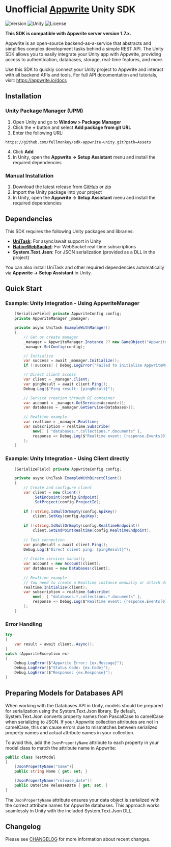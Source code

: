 # Unofficial [Appwrite](https://github.com/appwrite/appwrite) Unity SDK

![Version](https://img.shields.io/badge/api%20version-1.7.4-blue.svg?style=flat-square)
![Unity](https://img.shields.io/badge/Unity-2021.3+-blue.svg)
![License](https://img.shields.io/github/license/fellmonkey/sdk-appwrite-unity.svg?style=flat-square)

**This SDK is compatible with Appwrite server version 1.7.x.**

Appwrite is an open-source backend-as-a-service that abstracts and simplifies complex development tasks behind a simple REST API. The Unity SDK allows you to easily integrate your Unity app with Appwrite, providing access to authentication, databases, storage, real-time features, and more.

Use this SDK to quickly connect your Unity project to Appwrite and interact with all backend APIs and tools. For full API documentation and tutorials, visit: https://appwrite.io/docs


## Installation

### Unity Package Manager (UPM)

1. Open Unity and go to **Window > Package Manager**
2. Click the **+** button and select **Add package from git URL**
3. Enter the following URL: 
```
https://github.com/fellmonkey/sdk-appwrite-unity.git?path=Assets
```
4. Click **Add**
5. In Unity, open the **Appwrite → Setup Assistant** menu and install the required dependencies

### Manual Installation

1. Download the latest release from [GitHub](/releases) or zip
2. Import the Unity package into your project
3. In Unity, open the **Appwrite → Setup Assistant** menu and install the required dependencies

## Dependencies


This SDK requires the following Unity packages and libraries:

- [**UniTask**](https://github.com/Cysharp/UniTask): For async/await support in Unity
- [**NativeWebSocket**](https://github.com/endel/NativeWebSocket): For WebSocket real-time subscriptions
- **System.Text.Json**: For JSON serialization (provided as a DLL in the project)

You can also install UniTask and other required dependencies automatically via **Appwrite → Setup Assistant** in Unity.

## Quick Start

### Example: Unity Integration - Using AppwriteManager

```csharp
    [SerializeField] private AppwriteConfig config;
    private AppwriteManager _manager;

    private async UniTask ExampleWithManager()
    {
        // Get or create manager
        _manager = AppwriteManager.Instance ?? new GameObject("AppwriteManager").AddComponent<AppwriteManager>();
        _manager.SetConfig(config);

        // Initialize
        var success = await _manager.Initialize();
        if (!success) { Debug.LogError("Failed to initialize AppwriteManager"); return; }

        // Direct client access
        var client = _manager.Client;
        var pingResult = await client.Ping();
        Debug.Log($"Ping result: {pingResult}");

        // Service creation through DI container
        var account = _manager.GetService<Account>();
        var databases = _manager.GetService<Databases>();
                
        // Realtime example
        var realtime = _manager.Realtime;
        var subscription = realtime.Subscribe(
            new[] { "databases.*.collections.*.documents" },
            response => Debug.Log($"Realtime event: {response.Events[0]}")
        );
    }
```

### Example: Unity Integration - Using Client directly

```csharp
    [SerializeField] private AppwriteConfig config;

    private async UniTask ExampleWithDirectClient()
    {
        // Create and configure client
        var client = new Client()
            .SetEndpoint(config.Endpoint)
            .SetProject(config.ProjectId);
                    
        if (!string.IsNullOrEmpty(config.ApiKey))
            client.SetKey(config.ApiKey);
                    
        if (!string.IsNullOrEmpty(config.RealtimeEndpoint))
            client.SetEndPointRealtime(config.RealtimeEndpoint);
                
        // Test connection
        var pingResult = await client.Ping();
        Debug.Log($"Direct client ping: {pingResult}");
                
        // Create services manually
        var account = new Account(client);
        var databases = new Databases(client);
                
        // Realtime example
        // You need to create a Realtime instance manually or attach dependently
        realtime.Initialize(client);
        var subscription = realtime.Subscribe(
            new[] { "databases.*.collections.*.documents" },
            response => Debug.Log($"Realtime event: {response.Events[0]}")
        );
    }
```
### Error Handling
```csharp
try
{
    var result = await client..Async();
}
catch (AppwriteException ex)
{
    Debug.LogError($"Appwrite Error: {ex.Message}");
    Debug.LogError($"Status Code: {ex.Code}");
    Debug.LogError($"Response: {ex.Response}");
}
```
## Preparing Models for Databases API

When working with the Databases API in Unity, models should be prepared for serialization using the System.Text.Json library. By default, System.Text.Json converts property names from PascalCase to camelCase when serializing to JSON. If your Appwrite collection attributes are not in camelCase, this can cause errors due to mismatches between serialized property names and actual attribute names in your collection.

To avoid this, add the `JsonPropertyName` attribute to each property in your model class to match the attribute name in Appwrite:

```csharp
public class TestModel
{
    [JsonPropertyName("name")]
    public string Name { get; set; }

    [JsonPropertyName("release_date")]
    public DateTime ReleaseDate { get; set; }
}
```

The `JsonPropertyName` attribute ensures your data object is serialized with the correct attribute names for Appwrite databases. This approach works seamlessly in Unity with the included System.Text.Json DLL.

## Changelog

Please see [CHANGELOG](CHANGELOG.md) for more information about recent changes.


